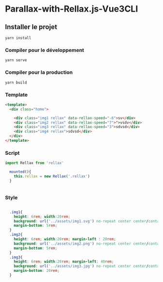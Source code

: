 # Parallax-with-Rellax.js-Vue3CLI

## Installer le projet
```
yarn install
```

### Compiler pour le développement
```
yarn serve
```

### Compiler pour la production
```
yarn build
```

### Template

```html
<template>
  <div class="home">

    <div class="img1 rellax" data-rellax-speed="-6">sv</div>
    <div class="img2 rellax" data-rellax-speed="7">">vsdv</div>
    <div class="img3 rellax" data-rellax-speed="3">sdvsd</div>
    <div class="img4 rellax">sdvsd</div>
  </div>
</template>
```

### Script

```js
import Rellax from 'rellax'

```

```js
  mounted(){
    this.rellax = new Rellax('.rellax')
  }
  
```

### Style 


```css

  .img1{
    height: 6rem; width:20rem;
    background: url('../assets/img1.svg') no-repeat center center/contain;
    margin-bottom: 5rem;
  }
  .img2{
    height: 6rem; width:20rem; margin-left : 20rem;
    background: url('../assets/img2.png') no-repeat center center/contain;
    margin-bottom: 5rem;
  }
  .img3{
    height: 6rem; width:20rem; margin-left: 40rem;
    background: url('../assets/img3.jpg') no-repeat center center/contain;
    margin-bottom: 20rem;
  }

```
